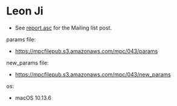 # Leon Ji
* See [report.asc](./report.asc) for the Mailing list post.

params file:
* https://mpcfilepub.s3.amazonaws.com/mpc/043/params

new_params file:
* https://mpcfilepub.s3.amazonaws.com/mpc/043/new_params

os: 
* macOS 10.13.6
